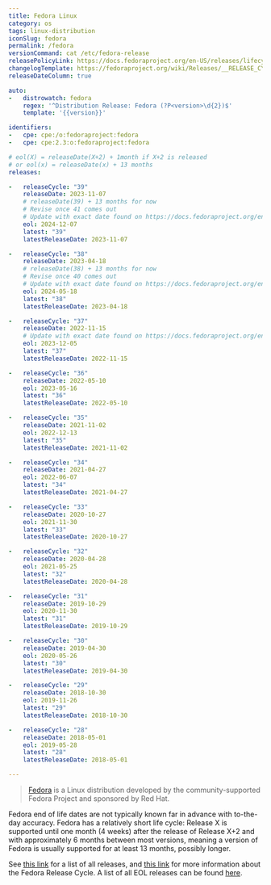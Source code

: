 ```yaml
---
title: Fedora Linux
category: os
tags: linux-distribution
iconSlug: fedora
permalink: /fedora
versionCommand: cat /etc/fedora-release
releasePolicyLink: https://docs.fedoraproject.org/en-US/releases/lifecycle/
changelogTemplate: https://fedoraproject.org/wiki/Releases/__RELEASE_CYCLE__/ChangeSet?rd=Releases/__RELEASE_CYCLE__
releaseDateColumn: true

auto:
-   distrowatch: fedora
    regex: '^Distribution Release: Fedora (?P<version>\d{2})$'
    template: '{{version}}'

identifiers:
-   cpe: cpe:/o:fedoraproject:fedora
-   cpe: cpe:2.3:o:fedoraproject:fedora

# eol(X) = releaseDate(X+2) + 1month if X+2 is released
# or eol(x) = releaseDate(x) + 13 months
releases:

-   releaseCycle: "39"
    releaseDate: 2023-11-07
    # releaseDate(39) + 13 months for now
    # Revise once 41 comes out
    # Update with exact date found on https://docs.fedoraproject.org/en-US/releases/eol/ when EOL
    eol: 2024-12-07
    latest: "39"
    latestReleaseDate: 2023-11-07

-   releaseCycle: "38"
    releaseDate: 2023-04-18
    # releaseDate(38) + 13 months for now
    # Revise once 40 comes out
    # Update with exact date found on https://docs.fedoraproject.org/en-US/releases/eol/ when EOL
    eol: 2024-05-18
    latest: "38"
    latestReleaseDate: 2023-04-18

-   releaseCycle: "37"
    releaseDate: 2022-11-15
    # Update with exact date found on https://docs.fedoraproject.org/en-US/releases/eol/ when EOL
    eol: 2023-12-05
    latest: "37"
    latestReleaseDate: 2022-11-15

-   releaseCycle: "36"
    releaseDate: 2022-05-10
    eol: 2023-05-16
    latest: "36"
    latestReleaseDate: 2022-05-10

-   releaseCycle: "35"
    releaseDate: 2021-11-02
    eol: 2022-12-13
    latest: "35"
    latestReleaseDate: 2021-11-02

-   releaseCycle: "34"
    releaseDate: 2021-04-27
    eol: 2022-06-07
    latest: "34"
    latestReleaseDate: 2021-04-27

-   releaseCycle: "33"
    releaseDate: 2020-10-27
    eol: 2021-11-30
    latest: "33"
    latestReleaseDate: 2020-10-27

-   releaseCycle: "32"
    releaseDate: 2020-04-28
    eol: 2021-05-25
    latest: "32"
    latestReleaseDate: 2020-04-28

-   releaseCycle: "31"
    releaseDate: 2019-10-29
    eol: 2020-11-30
    latest: "31"
    latestReleaseDate: 2019-10-29

-   releaseCycle: "30"
    releaseDate: 2019-04-30
    eol: 2020-05-26
    latest: "30"
    latestReleaseDate: 2019-04-30

-   releaseCycle: "29"
    releaseDate: 2018-10-30
    eol: 2019-11-26
    latest: "29"
    latestReleaseDate: 2018-10-30

-   releaseCycle: "28"
    releaseDate: 2018-05-01
    eol: 2019-05-28
    latest: "28"
    latestReleaseDate: 2018-05-01

---
```


> [Fedora](https://fedoraproject.org/) is a Linux distribution developed by the community-supported
> Fedora Project and sponsored by Red Hat.

Fedora end of life dates are not typically known far in advance with to-the-day accuracy. Fedora has
a relatively short life cycle: Release X is supported until one month (4 weeks) after the release of
Release X+2 and with approximately 6 months between most versions, meaning a version of Fedora is
usually supported for at least 13 months, possibly longer.

See [this link](https://docs.fedoraproject.org/en-US/releases/) for a list of all releases, and
[this link](https://docs.fedoraproject.org/en-US/releases/lifecycle/) for more information about the
Fedora Release Cycle. A list of all EOL releases can be found [here](https://docs.fedoraproject.org/en-US/releases/eol/).
